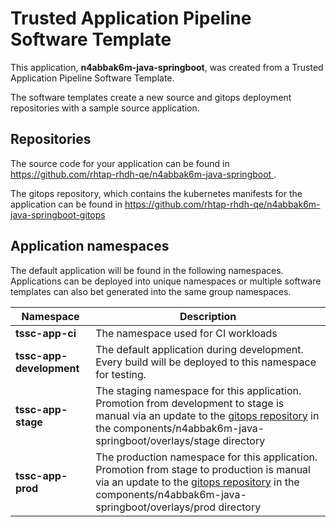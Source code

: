 # Trusted Application Pipeline Software Template

This application, **n4abbak6m-java-springboot**, was created from a Trusted Application Pipeline Software Template.

The software templates create a new source and gitops deployment repositories with a sample source application. 

## Repositories

The source code for your application can be found in [https://github.com/rhtap-rhdh-qe/n4abbak6m-java-springboot ](https://github.com/rhtap-rhdh-qe/n4abbak6m-java-springboot ).
 
The gitops repository, which contains the kubernetes manifests for the application can be found in 
[https://github.com/rhtap-rhdh-qe/n4abbak6m-java-springboot-gitops ](https://github.com/rhtap-rhdh-qe/n4abbak6m-java-springboot-gitops ) 

## Application namespaces 

The default application will be found in the following namespaces. Applications can be deployed into unique namespaces or multiple software templates can also bet generated into the same group namespaces.  

|  Namespace   |  Description   |  
| -------- | -------- |
| **tssc-app-ci** | The namespace used for CI workloads |
| **tssc-app-development** | The default application during development. Every build will be deployed to this namespace for testing. |
| **tssc-app-stage** | The staging namespace for this application. Promotion from development to stage is manual via an update to the [gitops repository](https://github.com/rhtap-rhdh-qe/n4abbak6m-java-springboot-gitops ) in the components/n4abbak6m-java-springboot/overlays/stage directory |
| **tssc-app-prod** | The production namespace for this application. Promotion from stage to production is manual via an update to the [gitops repository](https://github.com/rhtap-rhdh-qe/n4abbak6m-java-springboot-gitops ) in the components/n4abbak6m-java-springboot/overlays/prod directory |